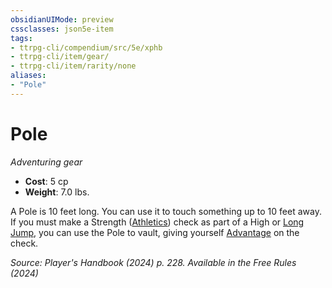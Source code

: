 ```yaml
---
obsidianUIMode: preview
cssclasses: json5e-item
tags:
- ttrpg-cli/compendium/src/5e/xphb
- ttrpg-cli/item/gear/
- ttrpg-cli/item/rarity/none
aliases: 
- "Pole"
---
```

# Pole
*Adventuring gear*  


- **Cost**: 5 cp
- **Weight**: 7.0 lbs.

A Pole is 10 feet long. You can use it to touch something up to 10 feet away. If you must make a Strength ([Athletics](Misc%20Files/CLI/rules/skills.md#Athletics)) check as part of a High or [Long Jump](Misc%20Files/CLI/rules/variant-rules/long-jump-xphb.md), you can use the Pole to vault, giving yourself [Advantage](Misc%20Files/CLI/rules/variant-rules/advantage-xphb.md) on the check.

*Source: Player's Handbook (2024) p. 228. Available in the Free Rules (2024)*